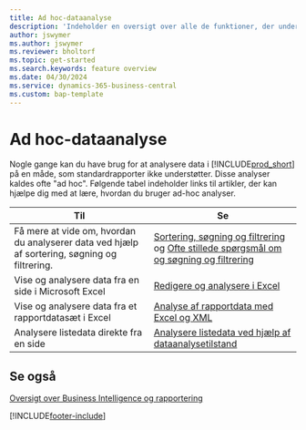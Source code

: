 ```yaml
---
title: Ad hoc-dataanalyse
description: 'Indeholder en oversigt over alle de funktioner, der understøtter ad hoc-dataanalyser i Business Central.'
author: jswymer
ms.author: jswymer
ms.reviewer: bholtorf
ms.topic: get-started
ms.search.keywords: feature overview
ms.date: 04/30/2024
ms.service: dynamics-365-business-central
ms.custom: bap-template
---
```

# Ad hoc-dataanalyse

Nogle gange kan du have brug for at analysere data i [!INCLUDE[prod_short](includes/prod_short.md)] på en måde, som standardrapporter ikke understøtter. Disse analyser kaldes ofte "ad hoc". Følgende tabel indeholder links til artikler, der kan hjælpe dig med at lære, hvordan du bruger ad-hoc analyser.

| Til | Se |
| --- | --- |
| Få mere at vide om, hvordan du analyserer data ved hjælp af sortering, søgning og filtrering. | [Sortering, søgning og filtrering](ui-enter-criteria-filters.md) og [Ofte stillede spørgsmål om og søgning og filtrering](ui-search-filter-faq.yml) |
| Vise og analysere data fra en side i Microsoft Excel | [Redigere og analysere i Excel](across-work-with-excel.md) |
| Vise og analysere data fra et rapportdatasæt i Excel | [Analyse af rapportdata med Excel og XML](report-analyze-excel.md) |
| Analysere listedata direkte fra en side |[Analysere listedata ved hjælp af dataanalysetilstand](analysis-mode.md)|

## Se også

[Oversigt over Business Intelligence og rapportering](ui-work-report.md)

[!INCLUDE[footer-include](includes/footer-banner.md)]
